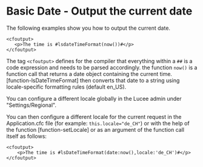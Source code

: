 <!--
{
  "title": "Basic Date",
  "id": "cookbook-basic-date",
  "description": "Learn how to output the current date in Lucee.",
  "keywords": [
    "Date",
    "Current date",
    "lsDateTimeFormat",
    "now",
    "setLocale",
    "Application.cfc",
    "Locale"
  ]
}
-->

# Basic Date - Output the current date

The following examples show you how to output the current date.

```run
<cfoutput>
   <p>The time is #lsdateTimeFormat(now())#</p>
</cfoutput>
```

The tag `<cfoutput>` defines for the compiler that everything within a `##` is a code expression and needs to be parsed accordingly. the function `now()` is a function call that returns a date object containing the current time. [function-lsDateTimeFormat] then converts that date to a string using locale-specific formatting rules (default en_US).

You can configure a different locale globally in the Lucee admin under "Settings/Regional".

You can then configure a different locale for the current request in the Application.cfc file (for example: `this.locale="de_CH"`) or with the help of the function [function-setLocale] or as an argument of the function call itself as follows:

```run
<cfoutput>
    <p>The time is #lsDateTimeFormat(date:now(),locale:'de_CH')#</p>
</cfoutput>
```
